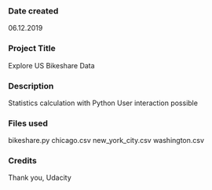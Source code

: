 ### Date created
06.12.2019

### Project Title
Explore US Bikeshare Data

### Description
Statistics calculation with Python 
User interaction possible

### Files used
bikeshare.py
chicago.csv
new_york_city.csv
washington.csv

### Credits
Thank you, Udacity

